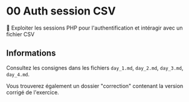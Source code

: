 # 00 Auth session CSV

🚀 Exploiter les sessions PHP pour l'authentification et intéragir avec un fichier CSV

## Informations

Consultez les consignes dans les fichiers `day_1.md`, `day_2.md`, `day_3.md`, `day_4.md`.

Vous trouverez également un dossier "correction" contenant la version corrigé de l'exercice.

